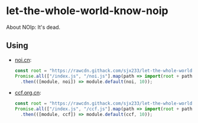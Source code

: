 # let-the-whole-world-know-noip

About NOIp: It's dead.

## Using

* [noi.cn](http://www.noi.cn/newsview.html?id=932&hash=72F731):

  ```js
  const root = "https://rawcdn.githack.com/sjx233/let-the-whole-world-know-noip/8cc59d9eb8995ad574e193c56080644de19484ea";
  Promise.all(["/index.js", "/noi.js"].map(path => import(root + path)))
    .then(([module, noi]) => module.default(noi, 10));
  ```

* [ccf.org.cn](https://www.ccf.org.cn/c/2019-08-16/668162.shtml):

  ```js
  const root = "https://rawcdn.githack.com/sjx233/let-the-whole-world-know-noip/8cc59d9eb8995ad574e193c56080644de19484ea";
  Promise.all(["/index.js", "/ccf.js"].map(path => import(root + path)))
    .then(([module, ccf]) => module.default(ccf, 10));
  ```
